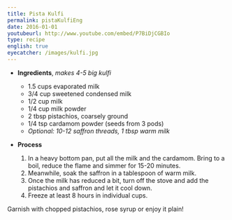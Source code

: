 ```yaml
---
title: Pista Kulfi 
permalink: pistaKulfiEng
date: 2016-01-01
youtubeurl: http://www.youtube.com/embed/P7BiDjCGBIo
type: recipe
english: true
eyecatcher: /images/kulfi.jpg
---
```


* **Ingredients**, _makes 4-5 big kulfi_
  * 1.5 cups evaporated milk
  * 3/4 cup sweetened condensed milk
  * 1/2 cup milk
  * 1/4 cup milk powder
  * 2 tbsp pistachios, coarsely ground
  * 1/4 tsp cardamom powder (seeds from 3 pods)
  * _Optional: 10-12 saffron threads, 1 tbsp warm milk_

* **Process**
  1. In a heavy bottom pan, put all the milk and the cardamom. Bring to a boil, reduce the flame and simmer for 15-20 minutes.
  2. Meanwhile, soak the saffron in a tablespoon of warm milk.
  3. Once the milk has reduced a bit, turn off the stove and add the pistachios and saffron and let it cool down.
  4. Freeze at least 8 hours in individual cups.


Garnish with chopped pistachios, rose syrup or enjoy it plain!
